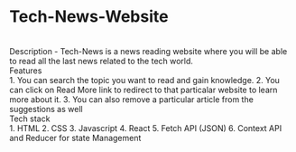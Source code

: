 # Tech-News-Website
<br>
Description - Tech-News is a news reading website where you will be able to read all the last news related to the tech world.
<br>
Features 
<br>
1. You can search the topic you want to read and gain knowledge.
2. You can click on Read More link to redirect to that particalar website to learn more about it.
3. You can also remove a particular article from the suggestions as well
<br>
Tech stack
<br>
1. HTML
2. CSS
3. Javascript
4. React
5. Fetch API (JSON)
6. Context API and Reducer for state Management
